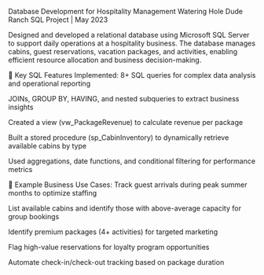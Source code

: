 Database Development for Hospitality Management
Watering Hole Dude Ranch SQL Project | May 2023

Designed and developed a relational database using Microsoft SQL Server to support daily operations at a hospitality business. The database manages cabins, guest reservations, vacation packages, and activities, enabling efficient resource allocation and business decision-making.

🔧 Key SQL Features Implemented:
8+ SQL queries for complex data analysis and operational reporting

JOINs, GROUP BY, HAVING, and nested subqueries to extract business insights

Created a view (vw_PackageRevenue) to calculate revenue per package

Built a stored procedure (sp_CabinInventory) to dynamically retrieve available cabins by type

Used aggregations, date functions, and conditional filtering for performance metrics

🧠 Example Business Use Cases:
Track guest arrivals during peak summer months to optimize staffing

List available cabins and identify those with above-average capacity for group bookings

Identify premium packages (4+ activities) for targeted marketing

Flag high-value reservations for loyalty program opportunities

Automate check-in/check-out tracking based on package duration
